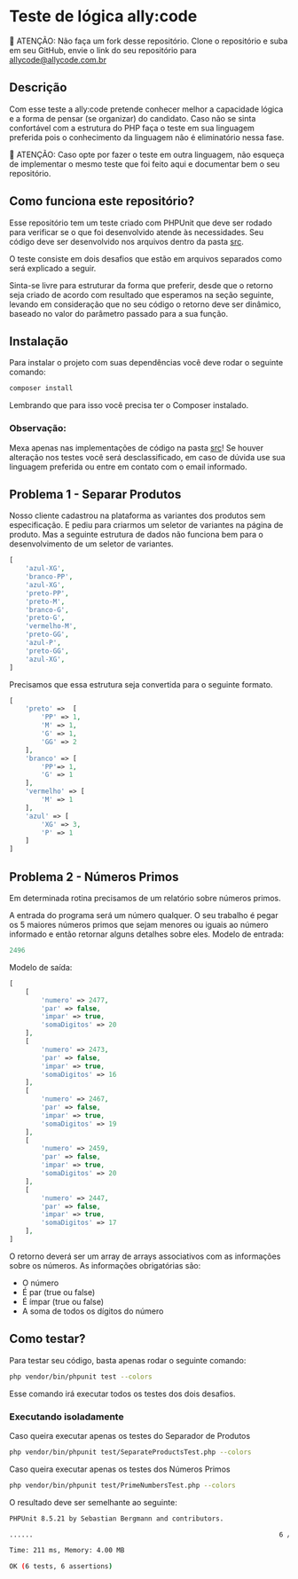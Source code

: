 # Teste de lógica ally:code

📢 ATENÇÃO: Não faça um fork desse repositório. Clone o repositório e suba em seu GitHub, envie o link do seu repositório para [allycode@allycode.com.br](mailto:allycode@allycode.com.br)

## Descrição
Com esse teste a ally:code pretende conhecer melhor a capacidade lógica e a forma de pensar (se organizar) do candidato. Caso não se sinta confortável com a estrutura do PHP faça o teste em sua linguagem preferida pois o conhecimento da linguagem não é eliminatório nessa fase.

📢 ATENÇÃO: Caso opte por fazer o teste em outra linguagem, não esqueça de implementar o mesmo teste que foi feito aqui e documentar bem o seu repositório.

## Como funciona este repositório?
Esse repositório tem um teste criado com PHPUnit que deve ser rodado para verificar se o que foi desenvolvido atende às necessidades. Seu código deve ser desenvolvido nos arquivos dentro da pasta [src](./src/).

O teste consiste em dois desafios que estão em arquivos separados como será explicado a seguir.

Sinta-se livre para estruturar da forma que preferir, desde que o retorno seja criado de acordo com resultado que esperamos na seção seguinte, levando em consideração que no seu código o retorno deve ser dinâmico, baseado no valor do parâmetro passado para a sua função.

## Instalação
Para instalar o projeto com suas dependências você deve rodar o seguinte comando:
```bash
composer install
```
Lembrando que para isso você precisa ter o Composer instalado.

### Observação:
Mexa apenas nas implementações de código na pasta [src](./src/)! Se houver alteração nos testes você será desclassificado, em caso de dúvida use sua linguagem preferida ou entre em contato com o email informado.

## Problema 1 - Separar Produtos
Nosso cliente cadastrou na plataforma as variantes dos produtos sem especificação. E pediu para criarmos um seletor de variantes na página de produto. Mas a seguinte estrutura de dados não funciona bem para o desenvolvimento de um seletor de variantes.

```php
[
    'azul-XG',
    'branco-PP',
    'azul-XG',
    'preto-PP',
    'preto-M',
    'branco-G',
    'preto-G',
    'vermelho-M',
    'preto-GG',
    'azul-P',
    'preto-GG',
    'azul-XG',
]
```

Precisamos que essa estrutura seja convertida para o seguinte formato.

```php
[
    'preto' =>  [
        'PP' => 1,
        'M' => 1,
        'G' => 1,
        'GG' => 2
    ],
    'branco' => [
        'PP'=> 1,
        'G' => 1
    ],
    'vermelho' => [
        'M' => 1
    ],
    'azul' => [
        'XG' => 3,
        'P' => 1
    ]
]
```

## Problema 2 - Números Primos
Em determinada rotina precisamos de um relatório sobre números primos.

A entrada do programa será um número qualquer. O seu trabalho é pegar os 5 maiores números primos que sejam menores ou iguais ao número informado e então retornar alguns detalhes sobre eles. Modelo de entrada:

```php
2496
```

Modelo de saída:

```php
[
    [
        'numero' => 2477,
        'par' => false,
        'impar' => true,
        'somaDigitos' => 20
    ],
    [
        'numero' => 2473,
        'par' => false,
        'impar' => true,
        'somaDigitos' => 16
    ],
    [
        'numero' => 2467,
        'par' => false,
        'impar' => true,
        'somaDigitos' => 19
    ],
    [
        'numero' => 2459,
        'par' => false,
        'impar' => true,
        'somaDigitos' => 20
    ],
    [
        'numero' => 2447,
        'par' => false,
        'impar' => true,
        'somaDigitos' => 17
    ],
]
```

O retorno deverá ser um array de arrays associativos com as informações sobre os números. As informações obrigatórias são:

- O número
- É par (true ou false)
- É ímpar (true ou false)
- A soma de todos os dígitos do número
## Como testar?
Para testar seu código, basta apenas rodar o seguinte comando:
```bash
php vendor/bin/phpunit test --colors
```
Esse comando irá executar todos os testes dos dois desafios.

### Executando isoladamente

Caso queira executar apenas os testes do Separador de Produtos
```bash
php vendor/bin/phpunit test/SeparateProductsTest.php --colors
```

Caso queira executar apenas os testes dos Números Primos
```bash
php vendor/bin/phpunit test/PrimeNumbersTest.php --colors
```

O resultado deve ser semelhante ao seguinte:
```bash
PHPUnit 8.5.21 by Sebastian Bergmann and contributors.

......                                                              6 / 6 (100%)

Time: 211 ms, Memory: 4.00 MB

OK (6 tests, 6 assertions)
```
